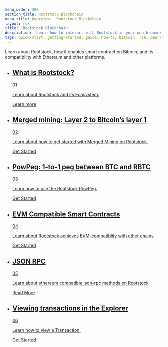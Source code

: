 ```yaml
---
menu_order: 300
section_title: Rootstock Blockchain
menu_title: Overview - Rootstock Blockchain
layout: rsk
title: 'Rootstock Blockchain'
description: 'Learn how to interact with Rootstock in your web browser, how to look at Rootstock transactions, develop and deploy your very first smart contract to the Rootstock network.'
tags: quick-start, getting-started, guide, how-to, bitcoin, rsk, peer-to-peer, merged-mining, blockchain, powpeg
---
```

Learn about Rootstock, how it enables smart contract on Bitcoin, and its compatibility with Ethereum and other platforms.

<div class="features-list">
    <ul id="card-list" class="row">
        <li class="col-xl-6 col-md-6">
        <div class="feature-card">
<div class="content"><a href="/guides/quickstart/overview/what-is-rootstock/">
            <div class="content-container">
               <div class="card-title"><h2 class="zg-text-bg">What is Rootstock?</h2><span class="zg-label ml-1">01</span></div> 
                <p class="card-desc">Learn about Rootstock and its Ecosystem.</p>
            </div>
            </a><div class="btn-container "><a href="/guides/quickstart/overview/what-is-rootstock/">
                </a><a class="green" href="/guides/quickstart/overview/what-is-rootstock/">Learn more</a>
            </div>
            </div>
        </div>
        </li>
        <li class="col-xl-6 col-md-6">
        <div class="feature-card">
<div class="content"><a href="/guides/quickstart/overview/merged-mining/">
            <div class="content-container">
              <div class="card-title"><h2 class="zg-text-bg bg-yellow">Merged mining: Layer 2 to Bitcoin’s layer 1</h2><span class="zg-label ml-1 bg-yellow">02</span></div> 
                <p class="card-desc">Learn about how to get started with Merged Mining on Rootstock.</p>
            </div>
            </a><div class="btn-container"><a href="/guides/quickstart/overview/merged-mining/">
                </a><a class="green" href="/guides/quickstart/overview/merged-mining/">Get Started</a>
            </div>
            </div>
        </div>
        </li>
        <li class="col-xl-6 col-md-6">
        <div class="feature-card">
<div class="content two-line-title-content"><a href="/guides/quickstart/overview/powpeg/">
            <div class="content-container">
            <div class="card-title"><h2 class="zg-text-bg bg-purple">PowPeg: 1-to-1 peg between BTC and RBTC</h2><span class="zg-label ml-1 bg-purple">03</span></div>
                <p class="card-desc">Learn how to use the Rootstock PowPeg.</p>
            </div>
            </a><div class="btn-container"><a href="/guides/quickstart/overview/powpeg/">
                </a><a class="green" href="/guides/quickstart/overview/powpeg/">Get Started</a>
            </div>
            </div>
        </div>
        </li>
        <li class="col-xl-6 col-md-6">
        <div class="feature-card">
<div class="content"><a href="/guides/quickstart/overview/evm-compatibility/">
            <div class="content-container">
               <div class="card-title"><h2 class="zg-text-bg bg-pink">EVM Compatible Smart Contracts</h2><span class="zg-label ml-1 bg-pink">04</span></div> 
                <p class="card-desc">Learn about Rootstock achieves EVM-compatiblity with other chains</p>
            </div>
            </a><div class="btn-container"><a href="/guides/quickstart/overview/evm-compatibility/">
                </a><a class="green" href="/guides/quickstart/overview/evm-compatibility/">Get Started</a>
            </div>
            </div>
        </div>
        </li>
        <li class="col-xl-6 col-md-6">
        <div class="feature-card">
<div class="content"><a href="/guides/quickstart/overview/evm-compatibility/">
            <div class="content-container">
               <div class="card-title"><h2 class="zg-text-bg bg-green">JSON RPC</h2><span class="zg-label ml-1 bg-green">05</span></div> 
                <p class="card-desc">Learn about ethereum compatible json-rpc methods on Rootstock</p>
            </div>
            </a><div class="btn-container"><a href="/guides/quickstart/overview/evm-compatibility/">
                </a><a class="green" href="/guides/quickstart/overview/evm-compatibility/">Read More</a>
            </div>
            </div>
        </div>
        </li>
        <li class="col-xl-6 col-md-6">
        <div class="feature-card">
<div class="content"><a href="/guides/quickstart/overview/rootstock-ethereum-differences/">
            <div class="content-container">
               <div class="card-title"><h2 class="zg-text-bg bg-cyan">Viewing transactions in the Explorer</h2><span class="zg-label ml-1 bg-cyan">06</span></div> 
                <p class="card-desc">Learn how to view a Transaction.</p>
            </div>
            </a><div class="btn-container"><a href="/guides/quickstart/overview/rootstock-ethereum-differences/">
                </a><a class="green" href="/guides/quickstart/overview/rootstock-ethereum-differences/">Get Started</a>
            </div>
            </div>
        </div>
        </li>
    </ul>
</div>